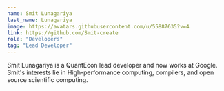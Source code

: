 ```yaml
---
name: Smit Lunagariya
last_name: Lunagariya
image: https://avatars.githubusercontent.com/u/55887635?v=4
link: https://github.com/Smit-create
role: "Developers"
tag: "Lead Developer"
---
```

Smit Lunagariya is a QuantEcon lead developer and now works at Google. Smit's interests lie in High-performance computing, compilers, and open source scientific computing.